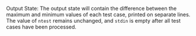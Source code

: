 Output State: The output state will contain the difference between the maximum and minimum values of each test case, printed on separate lines. The value of `ntest` remains unchanged, and `stdin` is empty after all test cases have been processed.